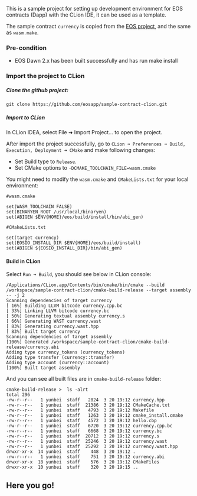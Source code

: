 This is a sample project for setting up development environment for EOS contracts (Dapp) with the CLion IDE, it can be used as a template.

The sample contract ```currency``` is copied from the [EOS project](), and the same as ```wasm.make```.

### Pre-condition

- EOS Dawn 2.x has been built successfully and has run make install

### Import the project to CLion

##### Clone the github project:
```
git clone https://github.com/eosapp/sample-contract-clion.git
```

##### Import to CLion
In CLion IDEA, select File ➜ Import Project... to open the project.

After import the project successfully, go to ```CLion ➜ Preferences ➜ Build, Execution, Deployment ➜ CMake``` and make following changes:

- Set Build type to ```Release```.
- Set CMake options to ```-DCMAKE_TOOLCHAIN_FILE=wasm.cmake```

You might need to modify the ```wasm.cmake``` and ```CMakeLists.txt``` for your local environment:


```
#wasm.cmake

set(WASM_TOOLCHAIN FALSE)
set(BINARYEN_ROOT /usr/local/binaryen)
set(ABIGEN $ENV{HOME}/eos/build/install/bin/abi_gen)
```


```
#CMakeLists.txt

set(target currency)
set(EOSIO_INSTALL_DIR $ENV{HOME}/eos/build/install)
set(ABIGEN ${EOSIO_INSTALL_DIR}/bin/abi_gen)
```

#### Build in CLion
Select ```Run ➜ Build```, you should see below in CLion console:

```
/Applications/CLion.app/Contents/bin/cmake/bin/cmake --build /workspace/sample-contract-clion/cmake-build-release --target assembly -- -j 2
Scanning dependencies of target currency
[ 16%] Building LLVM bitcode currency.cpp.bc
[ 33%] Linking LLVM bitcode currency.bc
[ 50%] Generating textual assembly currency.s
[ 66%] Generating WAST currency.wast
[ 83%] Generating currency.wast.hpp
[ 83%] Built target currency
Scanning dependencies of target assembly
[100%] Generated /workspace/sample-contract-clion/cmake-build-release/currency.abi
Adding type currency_tokens (currency_tokens)
Adding type transfer (currency::transfer)
Adding type account (currency::account)
[100%] Built target assembly
```

And you can see all built files are in ```cmake-build-release``` folder:

```
cmake-build-release >  ls -alrt
total 296
-rw-r--r--   1 yunbei  staff   2824  3 20 19:12 currency.hpp
-rw-r--r--   1 yunbei  staff  21386  3 20 19:12 CMakeCache.txt
-rw-r--r--   1 yunbei  staff   4793  3 20 19:12 Makefile
-rw-r--r--   1 yunbei  staff   1263  3 20 19:12 cmake_install.cmake
-rw-r--r--   1 yunbei  staff   4572  3 20 19:12 hello.cbp
-rw-r--r--   1 yunbei  staff   6720  3 20 19:12 currency.cpp.bc
-rw-r--r--   1 yunbei  staff   6668  3 20 19:12 currency.bc
-rw-r--r--   1 yunbei  staff  20712  3 20 19:12 currency.s
-rw-r--r--   1 yunbei  staff  25246  3 20 19:12 currency.wast
-rw-r--r--   1 yunbei  staff  25292  3 20 19:12 currency.wast.hpp
drwxr-xr-x  14 yunbei  staff    448  3 20 19:12 .
-rw-r--r--   1 yunbei  staff    751  3 20 19:12 currency.abi
drwxr-xr-x  18 yunbei  staff    576  3 20 19:12 CMakeFiles
drwxr-xr-x  10 yunbei  staff    320  3 20 19:15 ..
```

## Here you go!



